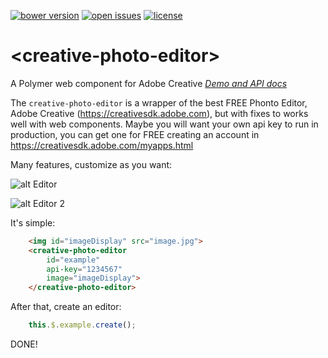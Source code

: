 [![bower version](https://img.shields.io/bower/v/creative-photo-editor.svg)](https://libraries.io/bower/creative-photo-editor)
[![open issues](https://img.shields.io/github/issues/IngressoRapidoWebComponents%2Fcreative-photo-editor.svg)](https://github.com/IngressoRapidoWebComponents/creative-photo-editor/issues)
[![license](https://img.shields.io/github/license/IngressoRapidoWebComponents%2Fcreative-photo-editor.svg)](https://github.com/IngressoRapidoWebComponents/creative-photo-editor/blob/master/LICENSE)


# \<creative-photo-editor\>

A Polymer web component for Adobe Creative
_[Demo and API docs](https://ingressorapidowebcomponents.github.io/components/creative-photo-editor)_

The `creative-photo-editor` is a wrapper of the best FREE Phonto Editor, Adobe Creative (https://creativesdk.adobe.com), but with fixes to works well with web components.
Maybe you will want your own api key to run in production, you can get one for FREE creating an account in https://creativesdk.adobe.com/myapps.html

Many features, customize as you want:

![alt Editor](https://cdn.rawgit.com/IngressoRapidoWebComponents/creative-photo-editor/master/demo/editor.png)

![alt Editor 2](https://cdn.rawgit.com/IngressoRapidoWebComponents/creative-photo-editor/master/demo/editor2.png)

It's simple:
```html
    <img id="imageDisplay" src="image.jpg">
    <creative-photo-editor
        id="example"
        api-key="1234567"
        image="imageDisplay">
    </creative-photo-editor>
```

After that, create an editor:
```js
    this.$.example.create();
```

DONE!